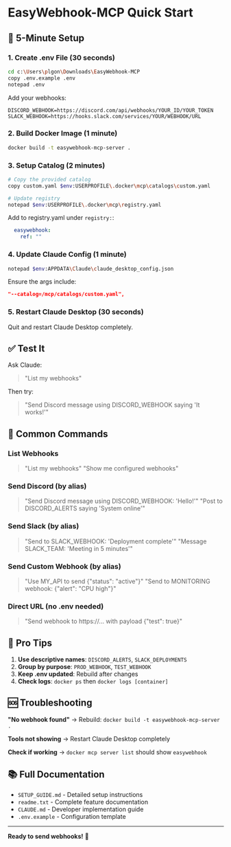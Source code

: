 # EasyWebhook-MCP Quick Start

## 🚀 5-Minute Setup

### 1. Create .env File (30 seconds)
```bash
cd c:\Users\plgon\Downloads\EasyWebhook-MCP
copy .env.example .env
notepad .env
```

Add your webhooks:
```env
DISCORD_WEBHOOK=https://discord.com/api/webhooks/YOUR_ID/YOUR_TOKEN
SLACK_WEBHOOK=https://hooks.slack.com/services/YOUR/WEBHOOK/URL
```

### 2. Build Docker Image (1 minute)
```bash
docker build -t easywebhook-mcp-server .
```

### 3. Setup Catalog (2 minutes)
```bash
# Copy the provided catalog
copy custom.yaml $env:USERPROFILE\.docker\mcp\catalogs\custom.yaml

# Update registry
notepad $env:USERPROFILE\.docker\mcp\registry.yaml
```

Add to registry.yaml under `registry:`:
```yaml
  easywebhook:
    ref: ""
```

### 4. Update Claude Config (1 minute)
```bash
notepad $env:APPDATA\Claude\claude_desktop_config.json
```

Ensure the args include:
```json
"--catalog=/mcp/catalogs/custom.yaml",
```

### 5. Restart Claude Desktop (30 seconds)
Quit and restart Claude Desktop completely.

## ✅ Test It

Ask Claude:
> "List my webhooks"

Then try:
> "Send Discord message using DISCORD_WEBHOOK saying 'It works!'"

## 📖 Common Commands

### List Webhooks
> "List my webhooks"
> "Show me configured webhooks"

### Send Discord (by alias)
> "Send Discord message using DISCORD_WEBHOOK: 'Hello!'"
> "Post to DISCORD_ALERTS saying 'System online'"

### Send Slack (by alias)
> "Send to SLACK_WEBHOOK: 'Deployment complete'"
> "Message SLACK_TEAM: 'Meeting in 5 minutes'"

### Send Custom Webhook (by alias)
> "Use MY_API to send {\"status\": \"active\"}"
> "Send to MONITORING webhook: {\"alert\": \"CPU high\"}"

### Direct URL (no .env needed)
> "Send webhook to https://... with payload {\"test\": true}"

## 🎯 Pro Tips

1. **Use descriptive names**: `DISCORD_ALERTS`, `SLACK_DEPLOYMENTS`
2. **Group by purpose**: `PROD_WEBHOOK`, `TEST_WEBHOOK`
3. **Keep .env updated**: Rebuild after changes
4. **Check logs**: `docker ps` then `docker logs [container]`

## 🆘 Troubleshooting

**"No webhook found"**
→ Rebuild: `docker build -t easywebhook-mcp-server .`

**Tools not showing**
→ Restart Claude Desktop completely

**Check if working**
→ `docker mcp server list` should show `easywebhook`

## 📚 Full Documentation

- `SETUP_GUIDE.md` - Detailed setup instructions
- `readme.txt` - Complete feature documentation
- `CLAUDE.md` - Developer implementation guide
- `.env.example` - Configuration template

---

**Ready to send webhooks!** 🎉

